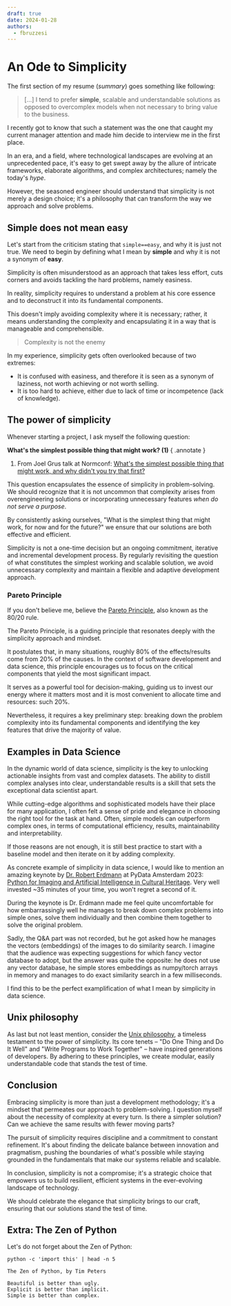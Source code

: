 ```yaml
---
draft: true
date: 2024-01-28
authors:
  - fbruzzesi
---
```


# An Ode to Simplicity

<!-- more -->

The first section of my resume (_summary_) goes something like following:

> [...] I tend to prefer **simple**, scalable and understandable solutions as opposed to overcomplex models when not necessary to bring value to the business.

I recently got to know that such a statement was the one that caught my current manager attention and made him decide to interview me in the first place.

In an era, and a field, where technological landscapes are evolving at an unprecedented pace, it's easy to get swept away by the allure of intricate frameworks, elaborate algorithms, and complex architectures; namely the today's _hype_.

However, the seasoned engineer should understand that simplicity is not merely a design choice; it's a philosophy that can transform the way we approach and solve problems.

## Simple does not mean easy

Let's start from the criticism stating that `simple==easy`, and why it is just not true. We need to begin by defining what I mean by **simple** and why it is not a synonym of **easy**.

Simplicity is often misunderstood as an approach that takes less effort, cuts corners and avoids tackling the hard problems, namely easiness.

In reality, simplicity requires to understand a problem at his core essence and to deconstruct it into its fundamental components.

This doesn't imply avoiding complexity where it is necessary; rather, it means understanding the complexity and encapsulating it in a way that is manageable and comprehensible.

> Complexity is not the enemy

In my experience, simplicity gets often overlooked because of two extremes:

- It is confused with easiness, and therefore it is seen as a synonym of laziness, not worth achieving or not worth selling.
- It is too hard to achieve, either due to lack of time or incompetence (lack of knowledge).

## The power of simplicity

Whenever starting a project, I ask myself the following question:

**What's the simplest possible thing that might work? (1)**
{ .annotate }

1. From Joel Grus talk at Normconf: [What's the simplest possible thing that might work, and why didn't you try that first?][joel-grus-normconf]

This question encapsulates the essence of simplicity in problem-solving. We should recognize that it is not uncommon that complexity arises from overengineering solutions or incorporating unnecessary features _when do not serve a purpose_.

By consistently asking ourselves, "What is the simplest thing that might work, for now and for the future?" we ensure that our solutions are both effective and efficient.

Simplicity is not a one-time decision but an ongoing commitment, iterative and incremental development process. By regularly revisiting the question of what constitutes the simplest working and scalable solution, we avoid unnecessary complexity and maintain a flexible and adaptive development approach.

### Pareto Principle

If you don't believe me, believe the [Pareto Principle][pareto-wiki], also known as the 80/20 rule.

The Pareto Principle, is a guiding principle that resonates deeply with the simplicity approach and mindset.

It postulates that, in many situations, roughly 80% of the effects/results come from 20% of the causes. In the context of software development and data science, this principle encourages us to focus on the critical components that yield the most significant impact.

It serves as a powerful tool for decision-making, guiding us to invest our energy where it matters most and it is most convenient to allocate time and resources: such 20%.

Nevertheless, it requires a key preliminary step: breaking down the problem complexity into its fundamental components and identifying the key features that drive the majority of value.

## Examples in Data Science

In the dynamic world of data science, simplicity is the key to unlocking actionable insights from vast and complex datasets. The ability to distill complex analyses into clear, understandable results is a skill that sets the exceptional data scientist apart.

While cutting-edge algorithms and sophisticated models have their place for many application, I often felt a sense of pride and elegance in choosing the right tool for the task at hand. Often, simple models can outperform complex ones, in terms of computational efficiency, results, maintainability and interpretability.

If those reasons are not enough, it is still best practice to start with a baseline model and then iterate on it by adding complexity.

As concrete example of simplicity in data science, I would like to mention an amazing keynote by [Dr. Robert Erdmann][robert-erdmann-twitter] at PyData Amsterdam 2023: [Python for Imaging and Artificial Intelligence in Cultural Heritage][robert-erdmann-keynote]. Very well invested ~35 minutes of your time, you won't regret a second of it.

During the keynote is Dr. Erdmann made me feel quite uncomfortable for how embarrassingly well he manages to break down complex problems into simple ones, solve them individually and then combine them together to solve the original problem.

Sadly, the Q&A part was not recorded, but he got asked how he manages the vectors (embeddings) of the images to do similarity search. I imagine that the audience was expecting suggestions for which fancy vector database to adopt, but the answer was quite the opposite: he does not use any vector database, he simple stores embeddings as numpy/torch arrays in memory and manages to do exact similarity search in a few milliseconds.

I find this to be the perfect examplification of what I mean by simplicity in data science.

## Unix philosophy

As last but not least mention, consider the [Unix philosophy][unix-wiki], a timeless testament to the power of simplicity. Its core tenets – "Do One Thing and Do It Well" and "Write Programs to Work Together" – have inspired generations of developers. By adhering to these principles, we create modular, easily understandable code that stands the test of time.

## Conclusion

Embracing simplicity is more than just a development methodology; it's a mindset that permeates our approach to problem-solving. I question myself about the necessity of complexity at every turn. Is there a simpler solution? Can we achieve the same results with fewer moving parts?

The pursuit of simplicity requires discipline and a commitment to constant refinement. It's about finding the delicate balance between innovation and pragmatism, pushing the boundaries of what's possible while staying grounded in the fundamentals that make our systems reliable and scalable.

In conclusion, simplicity is not a compromise; it's a strategic choice that empowers us to build resilient, efficient systems in the ever-evolving landscape of technology.

We should celebrate the elegance that simplicity brings to our craft, ensuring that our solutions stand the test of time.

## Extra: The Zen of Python

Let's do not forget about the Zen of Python:

```terminal
python -c 'import this' | head -n 5  
```

```terminal hl_lines="5"
The Zen of Python, by Tim Peters

Beautiful is better than ugly.
Explicit is better than implicit.
Simple is better than complex.
```

[joel-grus-normconf]: https://www.youtube.com/watch?v=MW9oVxjJHEw
[pareto-wiki]: https://en.wikipedia.org/wiki/Pareto_principle
[unix-wiki]: https://en.wikipedia.org/wiki/Unix_philosophy
[robert-erdmann-twitter]: https://twitter.com/erdmann?lang=en
[robert-erdmann-keynote]: https://www.youtube.com/watch?v=kMfl5SzfkVc&list=PLGVZCDnMOq0pADyz2VboxPFIdrsozlENg&index=8&ab_channel=PyData

